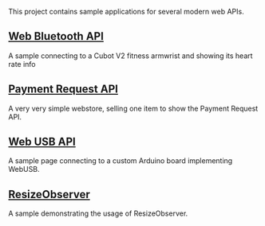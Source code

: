 This project contains sample applications for several modern web APIs.

## [Web Bluetooth API](bluetooth)

A sample connecting to a Cubot V2 fitness armwrist
and showing its heart rate info

## [Payment Request API](paymentrequest)

A very very simple webstore, selling one item to
show the Payment Request API.

## [Web USB API](usb)

A sample page connecting to a custom Arduino board
implementing WebUSB.

## [ResizeObserver](resizeobserver)

A sample demonstrating the usage of ResizeObserver.
